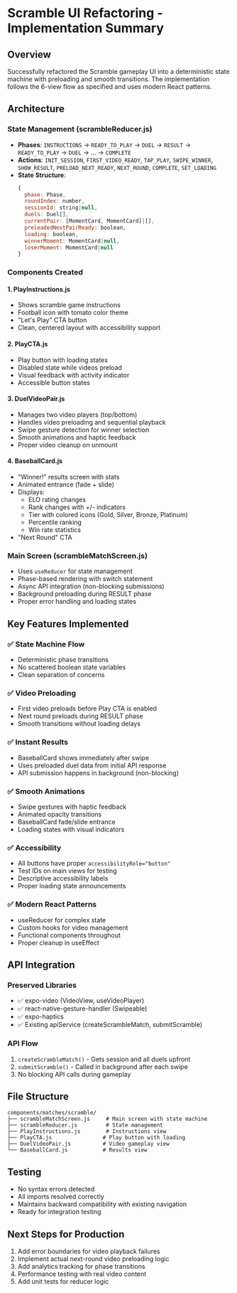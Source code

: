 # Scramble UI Refactoring - Implementation Summary

## Overview
Successfully refactored the Scramble gameplay UI into a deterministic state machine with preloading and smooth transitions. The implementation follows the 6-view flow as specified and uses modern React patterns.

## Architecture

### State Management (scrambleReducer.js)
- **Phases**: `INSTRUCTIONS` → `READY_TO_PLAY` → `DUEL` → `RESULT` → `READY_TO_PLAY` → `DUEL` → ... → `COMPLETE`
- **Actions**: `INIT_SESSION`, `FIRST_VIDEO_READY`, `TAP_PLAY`, `SWIPE_WINNER`, `SHOW_RESULT`, `PRELOAD_NEXT_READY`, `NEXT_ROUND`, `COMPLETE`, `SET_LOADING`
- **State Structure**:
  ```javascript
  {
    phase: Phase,
    roundIndex: number,
    sessionId: string|null,
    duels: Duel[],
    currentPair: [MomentCard, MomentCard]|[],
    preloadedNextPairReady: boolean,
    loading: boolean,
    winnerMoment: MomentCard|null,
    loserMoment: MomentCard|null
  }
  ```

### Components Created

#### 1. PlayInstructions.js
- Shows scramble game instructions
- Football icon with tomato color theme
- "Let's Play" CTA button
- Clean, centered layout with accessibility support

#### 2. PlayCTA.js
- Play button with loading states
- Disabled state while videos preload
- Visual feedback with activity indicator
- Accessible button states

#### 3. DuelVideoPair.js
- Manages two video players (top/bottom)
- Handles video preloading and sequential playback
- Swipe gesture detection for winner selection
- Smooth animations and haptic feedback
- Proper video cleanup on unmount

#### 4. BaseballCard.js
- "Winner!" results screen with stats
- Animated entrance (fade + slide)
- Displays:
  - ELO rating changes
  - Rank changes with +/- indicators
  - Tier with colored icons (Gold, Silver, Bronze, Platinum)
  - Percentile ranking
  - Win rate statistics
- "Next Round" CTA

### Main Screen (scrambleMatchScreen.js)
- Uses `useReducer` for state management
- Phase-based rendering with switch statement
- Async API integration (non-blocking submissions)
- Background preloading during RESULT phase
- Proper error handling and loading states

## Key Features Implemented

### ✅ State Machine Flow
- Deterministic phase transitions
- No scattered boolean state variables
- Clean separation of concerns

### ✅ Video Preloading
- First video preloads before Play CTA is enabled
- Next round preloads during RESULT phase
- Smooth transitions without loading delays

### ✅ Instant Results
- BaseballCard shows immediately after swipe
- Uses preloaded duel data from initial API response
- API submission happens in background (non-blocking)

### ✅ Smooth Animations
- Swipe gestures with haptic feedback
- Animated opacity transitions
- BaseballCard fade/slide entrance
- Loading states with visual indicators

### ✅ Accessibility
- All buttons have proper `accessibilityRole="button"`
- Test IDs on main views for testing
- Descriptive accessibility labels
- Proper loading state announcements

### ✅ Modern React Patterns
- useReducer for complex state
- Custom hooks for video management
- Functional components throughout
- Proper cleanup in useEffect

## API Integration

### Preserved Libraries
- ✅ expo-video (VideoView, useVideoPlayer)
- ✅ react-native-gesture-handler (Swipeable)
- ✅ expo-haptics
- ✅ Existing apiService (createScrambleMatch, submitScramble)

### API Flow
1. `createScrambleMatch()` - Gets session and all duels upfront
2. `submitScramble()` - Called in background after each swipe
3. No blocking API calls during gameplay

## File Structure
```
components/matches/scramble/
├── scrambleMatchScreen.js     # Main screen with state machine
├── scrambleReducer.js         # State management
├── PlayInstructions.js        # Instructions view
├── PlayCTA.js                # Play button with loading
├── DuelVideoPair.js          # Video gameplay view
└── BaseballCard.js           # Results view
```

## Testing
- No syntax errors detected
- All imports resolved correctly
- Maintains backward compatibility with existing navigation
- Ready for integration testing

## Next Steps for Production
1. Add error boundaries for video playback failures
2. Implement actual next-round video preloading logic
3. Add analytics tracking for phase transitions
4. Performance testing with real video content
5. Add unit tests for reducer logic
